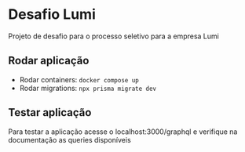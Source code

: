 # Desafio Lumi

Projeto de desafio para o processo seletivo para a empresa Lumi

## Rodar aplicação

- Rodar containers: ```docker compose up```
- Rodar migrations: ```npx prisma migrate dev```

## Testar aplicação
Para testar a aplicação acesse o localhost:3000/graphql e verifique na documentação as queries disponíveis

